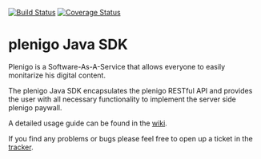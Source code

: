 [![Build Status](https://secure.travis-ci.org/plenigo/plenigo_java_sdk.png?branch=master)](https://travis-ci.org/plenigo/plenigo_java_sdk) [![Coverage Status](https://coveralls.io/repos/plenigo/plenigo_java_sdk/badge.svg)](https://coveralls.io/r/plenigo/plenigo_java_sdk)

plenigo Java SDK
===============
Plenigo is a Software-As-A-Service that allows everyone to easily monitarize his digital content.

The plenigo Java SDK encapsulates the plenigo RESTful API and provides the user with all necessary functionality to implement the server side plenigo paywall.

A detailed usage guide can be found in the [wiki](https://github.com/plenigo/plenigo_java_sdk/wiki).

If you find any problems or bugs please feel free to open up a ticket in the [tracker](https://github.com/plenigo/plenigo_java_sdk/issues).
